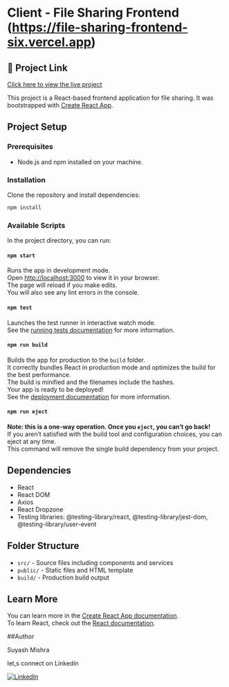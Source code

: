 # Client - File Sharing Frontend  (https://file-sharing-frontend-six.vercel.app)
## 🚀 Project Link

[Click here to view the live project]((https://file-sharing-frontend-six.vercel.app))


This project is a React-based frontend application for file sharing. It was bootstrapped with [Create React App](https://github.com/facebook/create-react-app).

## Project Setup

### Prerequisites

- Node.js and npm installed on your machine.

### Installation

Clone the repository and install dependencies:

```bash
npm install
```

### Available Scripts

In the project directory, you can run:

#### `npm start`

Runs the app in development mode.\
Open [http://localhost:3000](http://localhost:3000) to view it in your browser.\
The page will reload if you make edits.\
You will also see any lint errors in the console.

#### `npm test`

Launches the test runner in interactive watch mode.\
See the [running tests documentation](https://facebook.github.io/create-react-app/docs/running-tests) for more information.

#### `npm run build`

Builds the app for production to the `build` folder.\
It correctly bundles React in production mode and optimizes the build for the best performance.\
The build is minified and the filenames include the hashes.\
Your app is ready to be deployed!\
See the [deployment documentation](https://facebook.github.io/create-react-app/docs/deployment) for more information.

#### `npm run eject`

**Note: this is a one-way operation. Once you `eject`, you can’t go back!**\
If you aren’t satisfied with the build tool and configuration choices, you can eject at any time.\
This command will remove the single build dependency from your project.

## Dependencies

- React
- React DOM
- Axios
- React Dropzone
- Testing libraries: @testing-library/react, @testing-library/jest-dom, @testing-library/user-event

## Folder Structure

- `src/` - Source files including components and services
- `public/` - Static files and HTML template
- `build/` - Production build output

## Learn More

You can learn more in the [Create React App documentation](https://facebook.github.io/create-react-app/docs/getting-started).\
To learn React, check out the [React documentation](https://reactjs.org/).

##Author

Suyash Mishra 

let,s connect on Linkedin

[![LinkedIn](https://img.shields.io/badge/LinkedIn-blue?logo=linkedin&logoColor=white)](https://www.linkedin.com/in/suyash-mishra-b8667a253/)

